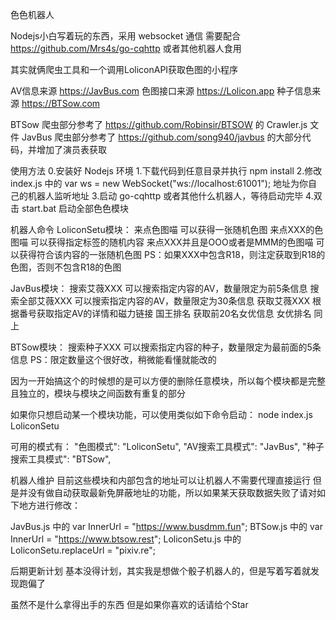 色色机器人

Nodejs小白写着玩的东西，采用 websocket 通信
需要配合 https://github.com/Mrs4s/go-cqhttp 或者其他机器人食用

其实就俩爬虫工具和一个调用LoliconAPI获取色图的小程序

AV信息来源          https://JavBus.com
色图接口来源        https://Lolicon.app
种子信息来源        https://BTSow.com

BTSow 爬虫部分参考了 https://github.com/Robinsir/BTSOW 的 Crawler.js 文件
JavBus 爬虫部分参考了 https://github.com/song940/javbus 的大部分代码，并增加了演员表获取

使用方法
0.安装好 Nodejs 环境
1.下载代码到任意目录并执行 npm install
2.修改 index.js 中的 var ws = new WebSocket("ws://localhost:61001"); 地址为你自己的机器人监听地址
3.启动 go-cqhttp 或者其他什么机器人，等待启动完毕
4.双击 start.bat 启动全部色色模块

机器人命令
LoliconSetu模块：
    来点色图喵                          可以获得一张随机色图
    来点XXX的色图喵                     可以获得指定标签的随机内容
    来点XXX并且是OOO或者是MMM的色图喵    可以获得符合该内容的一张随机色图
    PS：如果XXX中包含R18，则注定获取到R18的色图，否则不包含R18的色图

JavBus模块：
    搜索艾薇XXX         可以搜索指定内容的AV，数量限定为前5条信息
    搜索全部艾薇XXX     可以搜索指定内容的AV，数量限定为30条信息
    获取艾薇XXX         根据番号获取指定AV的详情和磁力链接
    国王排名            获取前20名女优信息
    女优排名            同上

BTSow模块：
    搜索种子XXX         可以搜索指定内容的种子，数量限定为最前面的5条信息
    PS：限定数量这个很好改，稍微能看懂就能改的


因为一开始搞这个的时候想的是可以方便的删除任意模块，所以每个模块都是完整且独立的，模块与模块之间函数有重复的部分

如果你只想启动某一个模块功能，可以使用类似如下命令启动：
node index.js LoliconSetu

可用的模式有：
"色图模式": "LoliconSetu",
"AV搜索工具模式": "JavBus",
"种子搜索工具模式": "BTSow",

机器人维护
目前这些模块和内部包含的地址可以让机器人不需要代理直接运行
但是并没有做自动获取最新免屏蔽地址的功能，所以如果某天获取数据失败了请对如下地方进行修改：

JavBus.js 中的 var InnerUrl = "https://www.busdmm.fun";
BTSow.js 中的 var InnerUrl = "https://www.btsow.rest";
LoliconSetu.js 中的 LoliconSetu.replaceUrl = "pixiv.re";

后期更新计划
基本没得计划，其实我是想做个骰子机器人的，但是写着写着就发现跑偏了

虽然不是什么拿得出手的东西
但是如果你喜欢的话请给个Star
